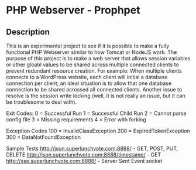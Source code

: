 PHP Webserver - Prophpet
=============

Description
-----------

This is an experimental project to see if it is possible to make a fully functional PHP Webserver similar to how Tomcat or NodeJS work. The purpose of this project is to make a web server that allows session variables or other gloabl values to be shared across multiple connected clients to prevent redundant resource creation. For example: When multiple clients connects to a WordPress website, each client will initial a database connection per client; an ideal situation is to allow that one database connection to be shared acrossed all connected clients. Another issue to resolve is the session write locking (well, it is not really an issue, but it can be troublesome to deal with).

Exit Codes:
0 = Successful Run
1 = Successful Child Run
2 = Cannot parse config file
3 = Missing requirements
4 = Error with forking

Exception Codes
100 = InvalidClassException
200 = ExpiredTokenException
300 = DataNotFoundException

Sample Tests
http://json.superlunchvote.com:8888/ - GET, POST, PUT, DELETE
http://json.superlunchvote.com:8888/timestamp/ - GET
http://sse.superlunchvote.com:8888/ - Server Sent Event socket
